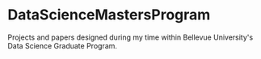 # DataScienceMastersProgram
Projects and papers designed during my time within Bellevue University's Data Science Graduate Program. 
